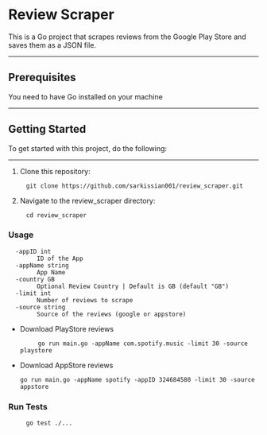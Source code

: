 # Review Scraper


This is a Go project that scrapes reviews from the Google Play Store and saves them as a JSON file.

---


## Prerequisites

You need to have Go installed on your machine

---

## Getting Started

To get started with this project, do the following:

---

1. Clone this repository:


```shell
     git clone https://github.com/sarkissian001/review_scraper.git
```


2. Navigate to the review_scraper directory:


```shell
     cd review_scraper
```

 ### Usage


```
  -appID int
        ID of the App
  -appName string
        App Name
  -country GB
        Optional Review Country | Default is GB (default "GB")
  -limit int
        Number of reviews to scrape
  -source string
        Source of the reviews (google or appstore)

```
 
 - Download PlayStore reviews

     ```shell
          go run main.go -appName com.spotify.music -limit 30 -source playstore
     ```

- Download AppStore reviews

     ```shell
     go run main.go -appName spotify -appID 324684580 -limit 30 -source appstore
     ```

### Run Tests

```shell
     go test ./...    
```         